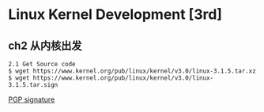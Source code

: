 # Linux Kernel Development [3rd]
## ch2 从内核出发
    2.1 Get Source code
    $ wget https://www.kernel.org/pub/linux/kernel/v3.0/linux-3.1.5.tar.xz
    $ wget https://www.kernel.org/pub/linux/kernel/v3.0/linux-3.1.5.tar.sign
   [PGP signature](https://www.kernel.org/category/signatures.html)




